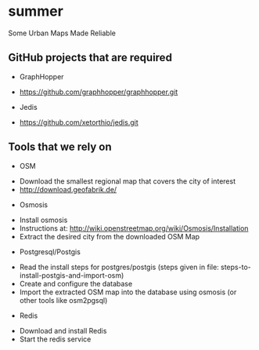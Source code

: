 summer
======

Some Urban Maps Made Reliable

GitHub projects that are required
----------------------------------

* GraphHopper
 - https://github.com/graphhopper/graphhopper.git 

* Jedis
 - https://github.com/xetorthio/jedis.git

Tools that we rely on
---------------------

* OSM
 - Download the smallest regional map that covers the city of interest
 - http://download.geofabrik.de/

* Osmosis
 - Install osmosis
 - Instructions at: http://wiki.openstreetmap.org/wiki/Osmosis/Installation
 - Extract the desired city from the downloaded OSM Map

* Postgresql/Postgis
 - Read the install steps for postgres/postgis (steps given in file: 
   steps-to-install-postgis-and-import-osm)
 - Create and configure the database
 - Import the extracted OSM map into the database using osmosis (or other tools 
   like osm2pgsql)

* Redis
 - Download and install Redis
 - Start the redis service


